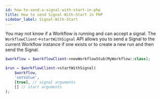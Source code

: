 ```yaml
---
id: how-to-send-a-signal-with-start-in-php
title: How to send Signal-With-Start in PHP
sidebar_label: Signal-With-Start
---
```


You may not know if a Workflow is running and can accept a signal. The `WorkflowClient`->`startWithSignal` API allows you to send a Signal to the current Workflow instance if one exists or to create a new run and then send the Signal.

```php
$workflow = $workflowClient->newWorkflowStub(MyWorkflow::class);

$run = $workflowClient->startWithSignal(
    $workflow,
    'setValue',
    [true], // signal arguments
    [] // start arguments
);
```

